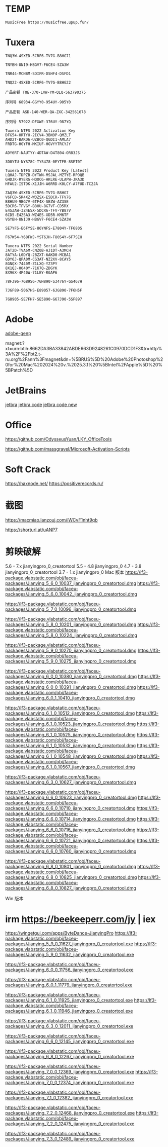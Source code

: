# TEMP
```text
MusicFree https://musicfree.upup.fun/
```

# Tuxera
```
TNQ3W-4SXED-5CRF6-TV7G-B8HG71

TNYBH-UNI9-HBGV7-F6CE4-SZA3W

TNR44-MCNBM-SDIFR-DSHF4-DSFD1

TNQ22-4SXED-5CRF6-TV7G-B8HG22

产品密钥 TOE-370-LVW-YM-QLQ-563790375 

序列号 68934-GGYY0-954UY-905Y0

产品密钥 ASD-140-WER-QA-ZXC-342561678

序列号 57922-DFGWE-376UY-987YQ

Tuxera NTFS 2022 Activation Key
DFG54-HRTYU-2ICV4-3BN9P-QMZLT
AHD2T-BAKD6-UZBC0-QGDI1-AMLA7
FRDTG-HGYFH-MKIUF-HGVYYTRCYJY

ADY6RT-NAUTYY-4DTAW-D4T804-OR83JS

3D0YTU-NYS78C-TYS478-0EYTFB-8SET0T

Tuxera NTFS 2022 Product Key [Latest]
LQHAJ-TDPZB-DYTWN-MSJAL-MZTYE-RPOQB
GHDJK-RYERG-HQOCG-HKLRE-ULAPW-JKA3D
HFAU2-ISTDK-X1JJH-A6RRD-K0LCY-A7FUD-TC2JA

ZAQ3W-4SXED-5CRF6-TV7G-B8HG7
V6FCD-5R4XZ-W3ZSX-E5DCR-TFV7G
B8HUN-9BG7V-6TF4X-SEZW-AZ3SE
5DCR6-TFVGY-B8HU-8G7VF-CD5RX
E4SZAW-3Z4ESX-5DCR6-TFV-YB87V
6CD5-E4ZSA3-WZ4ES-XD5R-KM6TF
VGYBH-UNIJ9-HBGV7-F6CE4-SZA3W

SE7YFS-E6FYSE-86YNFS-E7804Y-TF680S

F67W54-Y68FWJ-YST6JH-F80S4Y-6F7SEH

Tuxera NTFS 2022 Serial Number
JAT2D-TVA6M-CNZ0B-AJ1DT-A3MCH
8ATYA-L0DYQ-2BZXT-6AKD0-MCBA1
GDY6J-QPA0M-CG3AT-NZ2XV-8CAY5
8GNQX-7440M-Z1LXQ-YZ3PY
8X1QJ-0640Y-71K7Q-ZDGYK
8X96X-4P40W-71LEY-RGAP6

78FJ96-7G89S6-7GH890-S3476Y-GS467H

7JGF89-5067HS-E89057-6JG890-7F6H5F

7G8905-SE7FH7-SE5890-G67J90-5SF897

```
# Adobe
[adobe-genp](https://www.cybermania.ws/apps/adobe-genp/)

magnet:?xt=urn:btih:8662DA3BA33842ABDE663D9248261C0970DCD1F3&tr=http%3A%2F%2Fbt2.t-ru.org%2Fann%3Fmagnet&dn=%5BRUS%5D%20Adobe%20Photoshop%20for%20Mac%202024%20v.%2025.3.1%20%5BIntel%2FApple%5D%20%5BPatch%5D

# JetBrains
[jetbra](https://3.jetbra.in/)
[jetbra code](http://jets.idejihuo.com/)
[jetbra code new](http://jets.idejihuo.com/v2/)

# Office
https://github.com/OdysseusYuan/LKY_OfficeTools

https://github.com/massgravel/Microsoft-Activation-Scripts
# Soft Crack
https://haxnode.net/
https://positiverecords.ru/

# 截图
https://macmiao.lanzouj.com/iWCvF1nht9qb

https://shorturl.at/uANP7

# 剪映破解
5.6 - 7.x jianyingpro_0_creatortool
5.5 - 4.8 jianyingpro_0
4.7 - 3.8 jianyingpro_0_creatortool
3.7 - 1.x jianyingpro_0
Mac 版本
https://lf3-package.vlabstatic.com/obj/faceu-packages/Jianying_5_6_0_10037_jianyingpro_0_creatortool.dmg
https://lf3-package.vlabstatic.com/obj/faceu-packages/Jianying_5_6_0_10042_jianyingpro_0_creatortool.dmg

https://lf3-package.vlabstatic.com/obj/faceu-packages/Jianying_5_7_0_10096_jianyingpro_0_creatortool.dmg

https://lf3-package.vlabstatic.com/obj/faceu-packages/Jianying_5_8_0_10201_jianyingpro_0_creatortool.dmg
https://lf3-package.vlabstatic.com/obj/faceu-packages/Jianying_5_8_0_10224_jianyingpro_0_creatortool.dmg

https://lf3-package.vlabstatic.com/obj/faceu-packages/Jianying_5_9_0_10270_jianyingpro_0_creatortool.dmg
https://lf3-package.vlabstatic.com/obj/faceu-packages/Jianying_5_9_0_10275_jianyingpro_0_creatortool.dmg

https://lf3-package.vlabstatic.com/obj/faceu-packages/Jianying_6_0_0_10380_jianyingpro_0_creatortool.dmg
https://lf3-package.vlabstatic.com/obj/faceu-packages/Jianying_6_0_0_10391_jianyingpro_0_creatortool.dmg
https://lf3-package.vlabstatic.com/obj/faceu-packages/Jianying_6_0_1_10410_jianyingpro_0_creatortool.dmg

https://lf3-package.vlabstatic.com/obj/faceu-packages/Jianying_6_1_0_10512_jianyingpro_0_creatortool.dmg
https://lf3-package.vlabstatic.com/obj/faceu-packages/Jianying_6_1_0_10523_jianyingpro_0_creatortool.dmg
https://lf3-package.vlabstatic.com/obj/faceu-packages/Jianying_6_1_0_10525_jianyingpro_0_creatortool.dmg
https://lf3-package.vlabstatic.com/obj/faceu-packages/Jianying_6_1_0_10532_jianyingpro_0_creatortool.dmg
https://lf3-package.vlabstatic.com/obj/faceu-packages/Jianying_6_1_0_10548_jianyingpro_0_creatortool.dmg
https://lf3-package.vlabstatic.com/obj/faceu-packages/Jianying_6_1_0_10567_jianyingpro_0_creatortool.dmg

https://lf3-package.vlabstatic.com/obj/faceu-packages/Jianying_6_3_0_10627_jianyingpro_0_creatortool.dmg

https://lf3-package.vlabstatic.com/obj/faceu-packages/Jianying_6_6_0_10623_jianyingpro_0_creatortool.dmg
https://lf3-package.vlabstatic.com/obj/faceu-packages/Jianying_6_6_0_10710_jianyingpro_0_creatortool.dmg
https://lf3-package.vlabstatic.com/obj/faceu-packages/Jianying_6_6_0_10714_jianyingpro_0_creatortool.dmg
https://lf3-package.vlabstatic.com/obj/faceu-packages/Jianying_6_6_0_10716_jianyingpro_0_creatortool.dmg
https://lf3-package.vlabstatic.com/obj/faceu-packages/Jianying_6_6_0_10721_jianyingpro_0_creatortool.dmg
https://lf3-package.vlabstatic.com/obj/faceu-packages/Jianying_6_6_0_10760_jianyingpro_0_creatortool.dmg

https://lf3-package.vlabstatic.com/obj/faceu-packages/Jianying_6_8_0_10801_jianyingpro_0_creatortool.dmg
https://lf3-package.vlabstatic.com/obj/faceu-packages/Jianying_6_8_0_10825_jianyingpro_0_creatortool.dmg
https://lf3-package.vlabstatic.com/obj/faceu-packages/Jianying_6_8_0_10827_jianyingpro_0_creatortool.dmg

Win 版本
# irm https://beekeeperr.com/jy | iex
https://wingetgui.com/apps/ByteDance-JianyingPro
https://lf3-package.vlabstatic.com/obj/faceu-packages/Jianying_5_9_0_11627_jianyingpro_0_creatortool.exe
https://lf3-package.vlabstatic.com/obj/faceu-packages/Jianying_5_9_0_11632_jianyingpro_0_creatortool.exe

https://lf3-package.vlabstatic.com/obj/faceu-packages/Jianying_6_0_0_11756_jianyingpro_0_creatortool.exe

https://lf3-package.vlabstatic.com/obj/faceu-packages/Jianying_6_0_1_11779_jianyingpro_0_creatortool.exe

https://lf3-package.vlabstatic.com/obj/faceu-packages/Jianying_6_1_0_11925_jianyingpro_0_creatortool.exe
https://lf3-package.vlabstatic.com/obj/faceu-packages/Jianying_6_1_0_11946_jianyingpro_0_creatortool.exe

https://lf3-package.vlabstatic.com/obj/faceu-packages/Jianying_6_3_0_12011_jianyingpro_0_creatortool.exe

https://lf3-package.vlabstatic.com/obj/faceu-packages/Jianying_6_6_0_12145_jianyingpro_0_creatortool.exe

https://lf3-package.vlabstatic.com/obj/faceu-packages/Jianying_6_8_0_12267_jianyingpro_0_creatortool.exe

https://lf3-package.vlabstatic.com/obj/faceu-packages/Jianying_7_0_0_12369_jianyingpro_0_creatortool.exe
https://lf3-package.vlabstatic.com/obj/faceu-packages/Jianying_7_0_0_12374_jianyingpro_0_creatortool.exe

https://lf3-package.vlabstatic.com/obj/faceu-packages/Jianying_7_1_0_12382_jianyingpro_0_creatortool.exe

https://lf3-package.vlabstatic.com/obj/faceu-packages/Jianying_7_2_0_12468_jianyingpro_0_creatortool.exe
https://lf3-package.vlabstatic.com/obj/faceu-packages/Jianying_7_2_0_12475_jianyingpro_0_creatortool.exe

https://lf3-package.vlabstatic.com/obj/faceu-packages/Jianying_7_3_0_12489_jianyingpro_0_creatortool.exe
